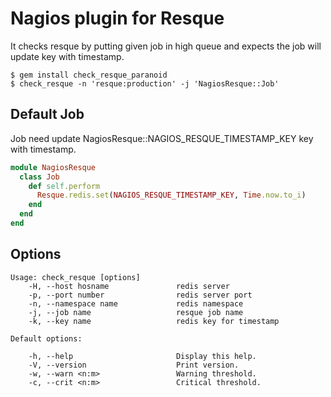 # Nagios plugin for Resque

It checks resque by putting given job in high queue and expects the job will update key with timestamp.

```
$ gem install check_resque_paranoid
$ check_resque -n 'resque:production' -j 'NagiosResque::Job'
```

## Default Job

Job need update NagiosResque::NAGIOS_RESQUE_TIMESTAMP_KEY key with timestamp.

```ruby
module NagiosResque
  class Job
    def self.perform
      Resque.redis.set(NAGIOS_RESQUE_TIMESTAMP_KEY, Time.now.to_i)
    end
  end
end
```

## Options

```
Usage: check_resque [options]
    -H, --host hosname               redis server
    -p, --port number                redis server port
    -n, --namespace name             redis namespace
    -j, --job name                   resque job name
    -k, --key name                   redis key for timestamp

Default options:

    -h, --help                       Display this help.
    -V, --version                    Print version.
    -w, --warn <n:m>                 Warning threshold.
    -c, --crit <n:m>                 Critical threshold.
```